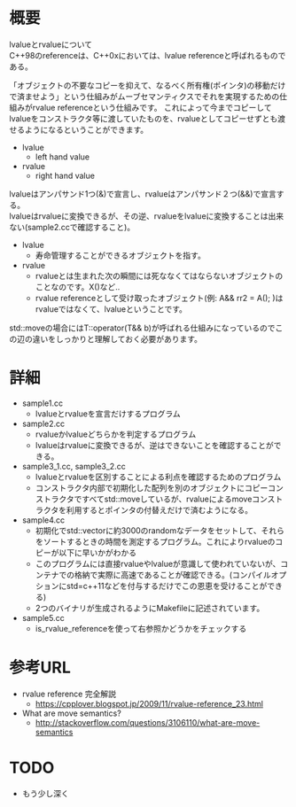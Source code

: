 # 概要
lvalueとrvalueについて  
C++98のreferenceは、C++0xにおいては、lvalue referenceと呼ばれるものである。

「オブジェクトの不要なコピーを抑えて、なるべく所有権(ポインタ)の移動だけで済ませよう」という仕組みがムーブセマンティクスでそれを実現するための仕組みがrvalue referenceという仕組みです。
これによって今までコピーしてlvalueをコンストラクタ等に渡していたものを、rvalueとしてコピーせずとも渡せるようになるということができます。

- lvalue
  - left hand value
- rvalue
  - right hand value

lvalueはアンパサンド1つ(&)で宣言し、rvalueはアンパサンド２つ(&&)で宣言する。  
lvalueはrvalueに変換できるが、その逆、rvalueをlvalueに変換することは出来ない(sample2.ccで確認すること)。

- lvalue
  - 寿命管理することができるオブジェクトを指す。
- rvalue
  - rvalueとは生まれた次の瞬間には死ななくてはならないオブジェクトのことなのです。X()など..
  - rvalue referenceとして受け取ったオブジェクト(例: A&& rr2 = A(); )はrvalueではなくて、lvalueということです。

std::moveの場合にはT::operator(T&& b)が呼ばれる仕組みになっているのでこの辺の違いをしっかりと理解しておく必要があります。

# 詳細
- sample1.cc
  - lvalueとrvalueを宣言だけするプログラム
- sample2.cc
  - rvalueかlvalueどちらかを判定するプログラム
  - lvalueはrvalueに変換できるが、逆はできないことを確認することができる。
- sample3_1.cc, sample3_2.cc
  - lvalueとrvalueを区別することによる利点を確認するためのプログラム
  - コンストラクタ内部で初期化した配列を別のオブジェクトにコピーコンストラクタですべてstd::moveしているが、rvalueによるmoveコンストラクタを利用するとポインタの付替えだけで済むようになる。
- sample4.cc
  - 初期化でstd::vectorに約3000のrandomなデータをセットして、それらをソートするときの時間を測定するプログラム。これによりrvalueのコピーが以下に早いかがわかる
  - このプログラムには直接rvalueやlvalueが意識して使われていないが、コンテナでの格納で実際に高速であることが確認できる。(コンパイルオプションにstd=c++11などを付与するだけでこの恩恵を受けることができる)
  - 2つのバイナリが生成されるようにMakefileに記述されています。
- sample5.cc
  - is_rvalue_referenceを使って右参照かどうかをチェックする

# 参考URL
- rvalue reference 完全解説 
  - https://cpplover.blogspot.jp/2009/11/rvalue-reference_23.html
- What are move semantics?
  - http://stackoverflow.com/questions/3106110/what-are-move-semantics

# TODO
- もう少し深く

